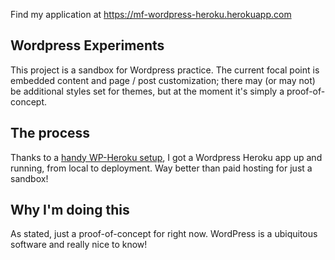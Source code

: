 Find my application at https://mf-wordpress-heroku.herokuapp.com

## Wordpress Experiments
This project is a sandbox for Wordpress practice. The current focal point is embedded content and page / post customization; there may (or may not) be additional styles set for themes, but at the moment it's simply a proof-of-concept.

## The process
Thanks to a [handy WP-Heroku setup](https://github.com/macminiosx/wordpress-ja-pg4wp2-heroku), I got a Wordpress Heroku app up and running, from local to deployment. Way better than paid hosting for just a sandbox!

## Why I'm doing this
As stated, just a proof-of-concept for right now. WordPress is a ubiquitous software and really nice to know!
